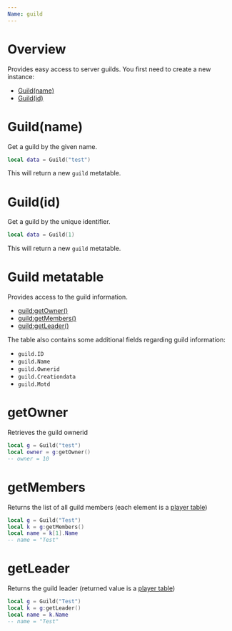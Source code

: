 ```yaml
---
Name: guild
---
```


# Overview

Provides easy access to server guilds. You first need to create a new instance:

- [Guild(name)](#player(name))
- [Guild(id)](#player(id))

# Guild(name)

Get a guild by the given name.

```lua
local data = Guild("test")
```

This will return a new `guild` metatable.

# Guild(id)

Get a guild by the unique identifier.

```lua
local data = Guild(1)
```

This will return a new `guild` metatable.

# Guild metatable

Provides access to the guild information.

- [guild:getOwner()](#getowner)
- [guild:getMembers()](#getmembers)
- [guild:getLeader()](#getleader)

The table also contains some additional fields regarding guild information:

- `guild.ID`
- `guild.Name`
- `guild.Ownerid`
- `guild.Creationdata`
- `guild.Motd`

# getOwner

Retrieves the guild ownerid

```lua
local g = Guild("test")
local owner = g:getOwner()
-- owner = 10
```

# getMembers

Returns the list of all guild members (each element is a [player table](/docs/lua/player))

```lua
local g = Guild("Test")
local k = g:getMembers()
local name = k[1].Name
-- name = "Test"
```

# getLeader

Returns the guild leader (returned value is a [player table](/docs/lua/player))

```lua
local g = Guild("Test")
local k = g:getLeader()
local name = k.Name
-- name = "Test"
